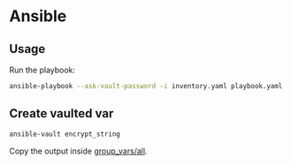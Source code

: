 # Ansible

## Usage

Run the playbook:

```bash
ansible-playbook --ask-vault-password -i inventory.yaml playbook.yaml
```

## Create vaulted var

```bash
ansible-vault encrypt_string
```

Copy the output inside [group_vars/all](./group_vars/all).
